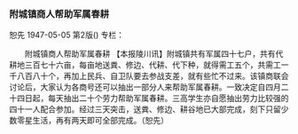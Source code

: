 ### 附城镇商人帮助军属春耕
恕先
1947-05-05
第2版()
专栏：

　　附城镇商人帮助军属春耕
    【本报陵川讯】附城镇共有军属四十七户，共有代耕地三百七十六亩，每亩地送粪、修边、代耕、代下种，就得需工五个，共需工一千八百八十个，再加上民兵、自卫队要去参战支差，就有些忙不过来。该镇商联会讨论后，大家认为各商号还可以抽出一部分人来帮助军属春耕。一致决定自四月二十四日起，每天抽出二十个劳力帮助军属春耕。三高学生亦自愿抽出劳力比较强的四十一人配合参加。经过三天突击，送粪、修边、耕谷地已大部完成，刻下只留少数零星生活，再有两天即可全部完成。（恕先）
